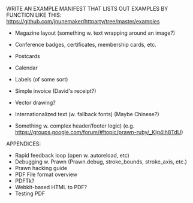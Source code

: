 WRITE AN EXAMPLE MANIFEST THAT LISTS OUT EXAMPLES BY FUNCTION LIKE THIS:
https://github.com/jnunemaker/httparty/tree/master/examples

* Magazine layout (something w. text wrapping around an image?)
* Conference badges, certificates, membership cards, etc.
* Postcards
* Calendar
* Labels (of some sort)
* Simple invoice (David's receipt?)
* Vector drawing?
* Internationalized text (w. fallback fonts) (Maybe Chinese?)

* Something w. complex header/footer logic)
(e.g. https://groups.google.com/forum/#!topic/prawn-ruby/_KIg4Ih8TdU)


APPENDICES:

* Rapid feedback loop (open w. autoreload, etc)
* Debugging w. Prawn (Prawn.debug, stroke_bounds, stroke_axis, etc.)
* Prawn hacking guide
* PDF File format overview
* PDFTk?
* Webkit-based HTML to PDF?
* Testing PDF
